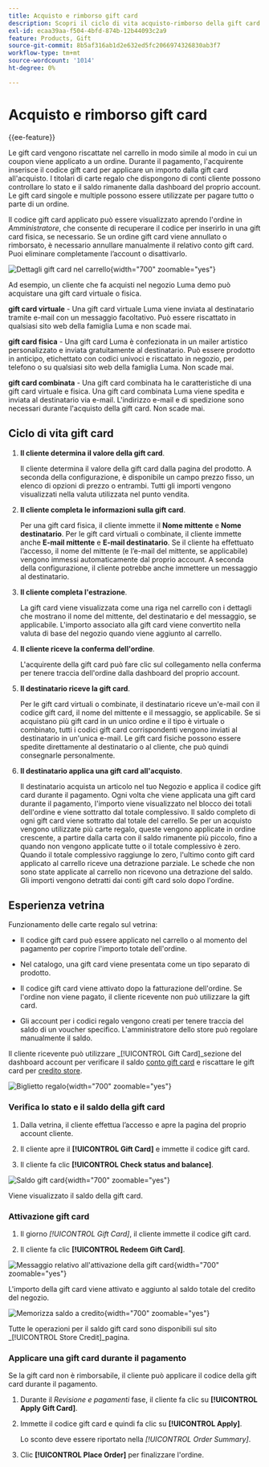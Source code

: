 ```yaml
---
title: Acquisto e rimborso gift card
description: Scopri il ciclo di vita acquisto-rimborso della gift card quando includi le gift card nel catalogo del tuo negozio.
exl-id: ecaa39aa-f504-4bfd-874b-12b44093c2a9
feature: Products, Gift
source-git-commit: 8b5af316ab1d2e632ed5fc2066974326830ab3f7
workflow-type: tm+mt
source-wordcount: '1014'
ht-degree: 0%

---
```


# Acquisto e rimborso gift card

{{ee-feature}}

Le gift card vengono riscattate nel carrello in modo simile al modo in cui un coupon viene applicato a un ordine. Durante il pagamento, l&#39;acquirente inserisce il codice gift card per applicare un importo dalla gift card all&#39;acquisto. I titolari di carte regalo che dispongono di conti cliente possono controllare lo stato e il saldo rimanente dalla dashboard del proprio account. Le gift card singole e multiple possono essere utilizzate per pagare tutto o parte di un ordine.

Il codice gift card applicato può essere visualizzato aprendo l&#39;ordine in _Amministratore_, che consente di recuperare il codice per inserirlo in una gift card fisica, se necessario. Se un ordine gift card viene annullato o rimborsato, è necessario annullare manualmente il relativo conto gift card. Puoi eliminare completamente l’account o disattivarlo.

![Dettagli gift card nel carrello](./assets/storefront-gift-card-order-customer-account.png){width="700" zoomable="yes"}

Ad esempio, un cliente che fa acquisti nel negozio Luma demo può acquistare una gift card virtuale o fisica.

**gift card virtuale** - Una gift card virtuale Luma viene inviata al destinatario tramite e-mail con un messaggio facoltativo. Può essere riscattato in qualsiasi sito web della famiglia Luma e non scade mai.

**gift card fisica** - Una gift card Luma è confezionata in un mailer artistico personalizzato e inviata gratuitamente al destinatario. Può essere prodotto in anticipo, etichettato con codici univoci e riscattato in negozio, per telefono o su qualsiasi sito web della famiglia Luma. Non scade mai.

**gift card combinata** - Una gift card combinata ha le caratteristiche di una gift card virtuale e fisica. Una gift card combinata Luma viene spedita e inviata al destinatario via e-mail. L&#39;indirizzo e-mail e di spedizione sono necessari durante l&#39;acquisto della gift card. Non scade mai.

## Ciclo di vita gift card

1. **Il cliente determina il valore della gift card**.

   Il cliente determina il valore della gift card dalla pagina del prodotto. A seconda della configurazione, è disponibile un campo prezzo fisso, un elenco di opzioni di prezzo o entrambi. Tutti gli importi vengono visualizzati nella valuta utilizzata nel punto vendita.

1. **Il cliente completa le informazioni sulla gift card**.

   Per una gift card fisica, il cliente immette il **Nome mittente** e **Nome destinatario**. Per le gift card virtuali o combinate, il cliente immette anche **E-mail mittente** e **E-mail destinatario**. Se il cliente ha effettuato l’accesso, il nome del mittente (e l’e-mail del mittente, se applicabile) vengono immessi automaticamente dal proprio account. A seconda della configurazione, il cliente potrebbe anche immettere un messaggio al destinatario.

1. **Il cliente completa l&#39;estrazione**.

   La gift card viene visualizzata come una riga nel carrello con i dettagli che mostrano il nome del mittente, del destinatario e del messaggio, se applicabile. L&#39;importo associato alla gift card viene convertito nella valuta di base del negozio quando viene aggiunto al carrello.

1. **Il cliente riceve la conferma dell&#39;ordine**.

   L&#39;acquirente della gift card può fare clic sul collegamento nella conferma per tenere traccia dell&#39;ordine dalla dashboard del proprio account.

1. **Il destinatario riceve la gift card**.

   Per le gift card virtuali o combinate, il destinatario riceve un&#39;e-mail con il codice gift card, il nome del mittente e il messaggio, se applicabile. Se si acquistano più gift card in un unico ordine e il tipo è virtuale o combinato, tutti i codici gift card corrispondenti vengono inviati al destinatario in un&#39;unica e-mail. Le gift card fisiche possono essere spedite direttamente al destinatario o al cliente, che può quindi consegnarle personalmente.

1. **Il destinatario applica una gift card all&#39;acquisto**.

   Il destinatario acquista un articolo nel tuo Negozio e applica il codice gift card durante il pagamento. Ogni volta che viene applicata una gift card durante il pagamento, l&#39;importo viene visualizzato nel blocco dei totali dell&#39;ordine e viene sottratto dal totale complessivo. Il saldo completo di ogni gift card viene sottratto dal totale del carrello. Se per un acquisto vengono utilizzate più carte regalo, queste vengono applicate in ordine crescente, a partire dalla carta con il saldo rimanente più piccolo, fino a quando non vengono applicate tutte o il totale complessivo è zero. Quando il totale complessivo raggiunge lo zero, l&#39;ultimo conto gift card applicato al carrello riceve una detrazione parziale. Le schede che non sono state applicate al carrello non ricevono una detrazione del saldo. Gli importi vengono detratti dai conti gift card solo dopo l&#39;ordine.

## Esperienza vetrina

Funzionamento delle carte regalo sul vetrina:

- Il codice gift card può essere applicato nel carrello o al momento del pagamento per coprire l&#39;importo totale dell&#39;ordine.

- Nel catalogo, una gift card viene presentata come un tipo separato di prodotto.

- Il codice gift card viene attivato dopo la fatturazione dell&#39;ordine. Se l&#39;ordine non viene pagato, il cliente ricevente non può utilizzare la gift card.

- Gli account per i codici regalo vengono creati per tenere traccia del saldo di un voucher specifico. L&#39;amministratore dello store può regolare manualmente il saldo.

Il cliente ricevente può utilizzare _[!UICONTROL Gift Card]_sezione del dashboard account per verificare il saldo [conto gift card](product-gift-card-accounts.md) e riscattare le gift card per [credito store](../customers/store-credit-using.md).

![Biglietto regalo](./assets/account-dashboard-gift-card.png){width="700" zoomable="yes"}

### Verifica lo stato e il saldo della gift card

1. Dalla vetrina, il cliente effettua l’accesso e apre la pagina del proprio account cliente.

1. Il cliente apre il **[!UICONTROL Gift Card]** e immette il codice gift card.

1. Il cliente fa clic **[!UICONTROL Check status and balance]**.

![Saldo gift card](./assets/gift-balance.png){width="700" zoomable="yes"}

Viene visualizzato il saldo della gift card.

### Attivazione gift card

1. Il giorno _[!UICONTROL Gift Card]_, il cliente immette il codice gift card.

1. Il cliente fa clic **[!UICONTROL Redeem Gift Card]**.

![Messaggio relativo all&#39;attivazione della gift card](./assets/gift-redeemed-balance.png){width="700" zoomable="yes"}

L&#39;importo della gift card viene attivato e aggiunto al saldo totale del credito del negozio.

![Memorizza saldo a credito](./assets/store-credit.png){width="700" zoomable="yes"}

Tutte le operazioni per il saldo gift card sono disponibili sul sito _[!UICONTROL Store Credit]_pagina.

### Applicare una gift card durante il pagamento

Se la gift card non è rimborsabile, il cliente può applicare il codice della gift card durante il pagamento.

1. Durante il _Revisione e pagamenti_ fase, il cliente fa clic su **[!UICONTROL Apply Gift Card]**.

1. Immette il codice gift card e quindi fa clic su **[!UICONTROL Apply]**.

   Lo sconto deve essere riportato nella _[!UICONTROL Order Summary]_.

1. Clic **[!UICONTROL Place Order]** per finalizzare l&#39;ordine.
